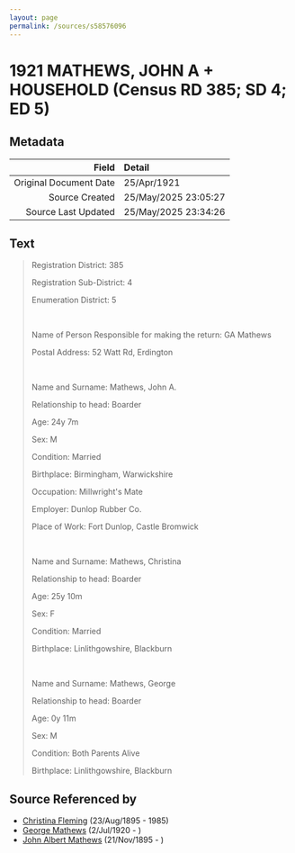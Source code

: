 ```yaml
---
layout: page
permalink: /sources/s58576096
---
```


# 1921 MATHEWS, JOHN A + HOUSEHOLD (Census RD 385; SD 4; ED 5)

## Metadata
Field | Detail
---:|:---
Original Document Date | 25/Apr/1921
Source Created | 25/May/2025 23:05:27
Source Last Updated | 25/May/2025 23:34:26

## Text

> Registration District: 385
>
> Registration Sub-District: 4
>
> Enumeration District: 5
>
> <br/>
>
> Name of Person Responsible for making the return: GA Mathews
>
> Postal Address: 52 Watt Rd, Erdington
>
> <br/>
>
> Name and Surname: Mathews, John A. 
>
> Relationship to head: Boarder
>
> Age: 24y 7m
>
> Sex: M
>
> Condition: Married
>
> Birthplace: Birmingham, Warwickshire
>
> Occupation: Millwright's Mate
>
> Employer: Dunlop Rubber Co.
>
> Place of Work: Fort Dunlop, Castle Bromwick
>
> <br/>
>
> Name and Surname: Mathews, Christina
>
> Relationship to head: Boarder
>
> Age: 25y 10m
>
> Sex: F
>
> Condition: Married
>
> Birthplace: Linlithgowshire, Blackburn
>
> <br/>
>
> Name and Surname: Mathews, George 
>
> Relationship to head: Boarder
>
> Age: 0y 11m
>
> Sex: M
>
> Condition: Both Parents Alive
>
> Birthplace: Linlithgowshire, Blackburn
>

## Source Referenced by

* [Christina Fleming](../people/@89446044@-christina-fleming-b1895-8-23-d1985.md) (23/Aug/1895 - 1985)
* [George Mathews](../people/@81407904@-george-mathews-b1920-7-2-d.md) (2/Jul/1920 - )
* [John Albert Mathews](../people/@5643892@-john-albert-mathews-b1895-11-21-d.md) (21/Nov/1895 - )
